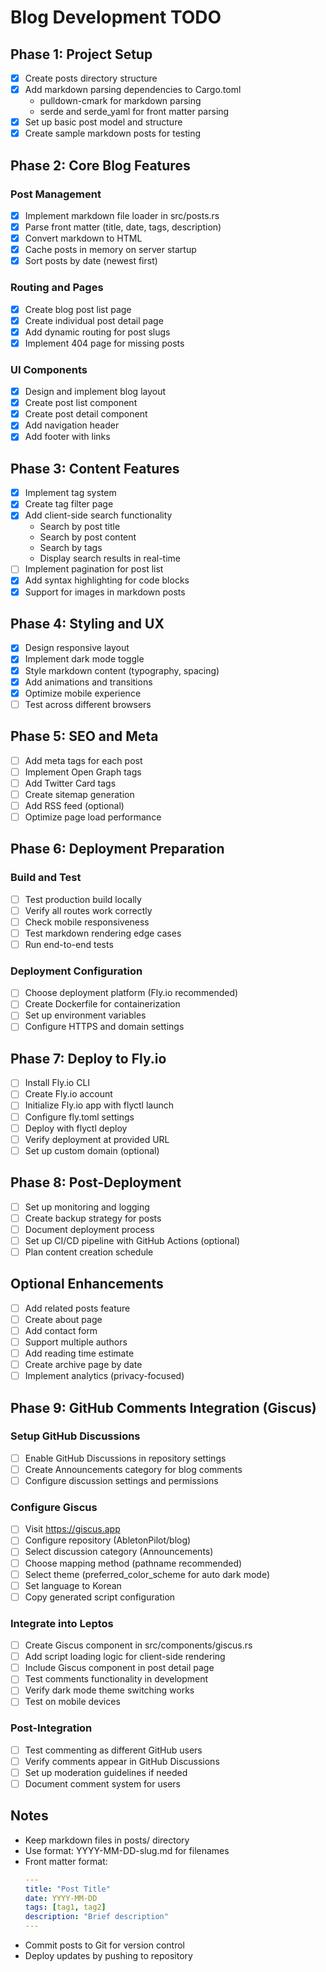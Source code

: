 # Blog Development TODO

## Phase 1: Project Setup

- [x] Create posts directory structure
- [x] Add markdown parsing dependencies to Cargo.toml
  - pulldown-cmark for markdown parsing
  - serde and serde_yaml for front matter parsing
- [x] Set up basic post model and structure
- [x] Create sample markdown posts for testing

## Phase 2: Core Blog Features

### Post Management
- [x] Implement markdown file loader in src/posts.rs
- [x] Parse front matter (title, date, tags, description)
- [x] Convert markdown to HTML
- [x] Cache posts in memory on server startup
- [x] Sort posts by date (newest first)

### Routing and Pages
- [x] Create blog post list page
- [x] Create individual post detail page
- [x] Add dynamic routing for post slugs
- [x] Implement 404 page for missing posts

### UI Components
- [x] Design and implement blog layout
- [x] Create post list component
- [x] Create post detail component
- [x] Add navigation header
- [x] Add footer with links

## Phase 3: Content Features

- [x] Implement tag system
- [x] Create tag filter page
- [x] Add client-side search functionality
  - Search by post title
  - Search by post content
  - Search by tags
  - Display search results in real-time
- [ ] Implement pagination for post list
- [x] Add syntax highlighting for code blocks
- [x] Support for images in markdown posts

## Phase 4: Styling and UX

- [x] Design responsive layout
- [x] Implement dark mode toggle
- [x] Style markdown content (typography, spacing)
- [x] Add animations and transitions
- [x] Optimize mobile experience
- [ ] Test across different browsers

## Phase 5: SEO and Meta

- [ ] Add meta tags for each post
- [ ] Implement Open Graph tags
- [ ] Add Twitter Card tags
- [ ] Create sitemap generation
- [ ] Add RSS feed (optional)
- [ ] Optimize page load performance

## Phase 6: Deployment Preparation

### Build and Test
- [ ] Test production build locally
- [ ] Verify all routes work correctly
- [ ] Check mobile responsiveness
- [ ] Test markdown rendering edge cases
- [ ] Run end-to-end tests

### Deployment Configuration
- [ ] Choose deployment platform (Fly.io recommended)
- [ ] Create Dockerfile for containerization
- [ ] Set up environment variables
- [ ] Configure HTTPS and domain settings

## Phase 7: Deploy to Fly.io

- [ ] Install Fly.io CLI
- [ ] Create Fly.io account
- [ ] Initialize Fly.io app with flyctl launch
- [ ] Configure fly.toml settings
- [ ] Deploy with flyctl deploy
- [ ] Verify deployment at provided URL
- [ ] Set up custom domain (optional)

## Phase 8: Post-Deployment

- [ ] Set up monitoring and logging
- [ ] Create backup strategy for posts
- [ ] Document deployment process
- [ ] Set up CI/CD pipeline with GitHub Actions (optional)
- [ ] Plan content creation schedule

## Optional Enhancements

- [ ] Add related posts feature
- [ ] Create about page
- [ ] Add contact form
- [ ] Support multiple authors
- [ ] Add reading time estimate
- [ ] Create archive page by date
- [ ] Implement analytics (privacy-focused)

## Phase 9: GitHub Comments Integration (Giscus)

### Setup GitHub Discussions
- [ ] Enable GitHub Discussions in repository settings
- [ ] Create Announcements category for blog comments
- [ ] Configure discussion settings and permissions

### Configure Giscus
- [ ] Visit https://giscus.app
- [ ] Configure repository (AbletonPilot/blog)
- [ ] Select discussion category (Announcements)
- [ ] Choose mapping method (pathname recommended)
- [ ] Select theme (preferred_color_scheme for auto dark mode)
- [ ] Set language to Korean
- [ ] Copy generated script configuration

### Integrate into Leptos
- [ ] Create Giscus component in src/components/giscus.rs
- [ ] Add script loading logic for client-side rendering
- [ ] Include Giscus component in post detail page
- [ ] Test comments functionality in development
- [ ] Verify dark mode theme switching works
- [ ] Test on mobile devices

### Post-Integration
- [ ] Test commenting as different GitHub users
- [ ] Verify comments appear in GitHub Discussions
- [ ] Set up moderation guidelines if needed
- [ ] Document comment system for users

## Notes

- Keep markdown files in posts/ directory
- Use format: YYYY-MM-DD-slug.md for filenames
- Front matter format:
  ```yaml
  ---
  title: "Post Title"
  date: YYYY-MM-DD
  tags: [tag1, tag2]
  description: "Brief description"
  ---
  ```
- Commit posts to Git for version control
- Deploy updates by pushing to repository
